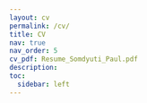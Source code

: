 ```yaml
---
layout: cv
permalink: /cv/
title: CV
nav: true
nav_order: 5
cv_pdf: Resume_Somdyuti_Paul.pdf
description: 
toc:
  sidebar: left
---
```

